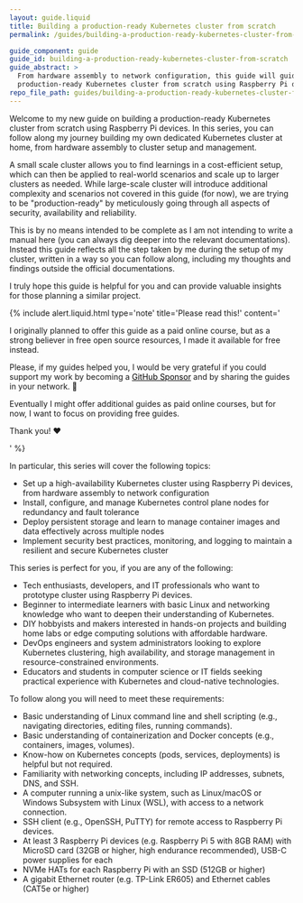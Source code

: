```yaml
---
layout: guide.liquid
title: Building a production-ready Kubernetes cluster from scratch
permalink: /guides/building-a-production-ready-kubernetes-cluster-from-scratch

guide_component: guide
guide_id: building-a-production-ready-kubernetes-cluster-from-scratch
guide_abstract: >
  From hardware assembly to network configuration, this guide will guide you through the process of building a
  production-ready Kubernetes cluster from scratch using Raspberry Pi devices.
repo_file_path: guides/building-a-production-ready-kubernetes-cluster-from-scratch/index.md
---
```


Welcome to my new guide on building a production-ready Kubernetes cluster from scratch using Raspberry Pi devices. In
this series, you can follow along my journey building my own dedicated Kubernetes cluster at home, from hardware assembly to
cluster setup and management. 

A small scale cluster allows you to find learnings in a cost-efficient setup, which can then be applied to real-world scenarios and scale up to larger
clusters as needed. 
While large-scale cluster will introduce additional complexity and scenarios not covered in this guide (for now), we are trying to be "production-ready" by meticulously
going through all aspects of security, availability and reliability.

This is by no means intended to be complete as I am not intending to write a manual here (you can always dig deeper into the relevant documentations).
Instead this guide reflects all the step taken by me during the setup of my cluster, written in a way so you can follow along, including my thoughts and findings outside the official documentations.

I truly hope this guide is helpful for you and can provide valuable insights for those planning a similar project.

{% include alert.liquid.html type='note' title='Please read this!' content='

  <p>I originally planned to offer this guide as a paid online course, but as a strong believer in free open source resources, I made it available for free instead.</p>
  <p>Please, if my guides helped you, I would be very grateful if you could support my work by becoming a <a href="https://github.com/sponsors/philprime" style="color: #000;">GitHub Sponsor</a> and by sharing the guides in your network. 🙏</p>
  <p>Eventually I might offer additional guides as paid online courses, but for now, I want to focus on providing free guides.</p>
  <p>Thank you! ❤️</p>
  '
%}

In particular, this series will cover the following topics:

- Set up a high-availability Kubernetes cluster using Raspberry Pi devices, from hardware assembly to network
  configuration
- Install, configure, and manage Kubernetes control plane nodes for redundancy and fault tolerance
- Deploy persistent storage and learn to manage container images and data effectively across multiple nodes
- Implement security best practices, monitoring, and logging to maintain a resilient and secure Kubernetes cluster

This series is perfect for you, if you are any of the following:

- Tech enthusiasts, developers, and IT professionals who want to prototype cluster using Raspberry Pi devices.
- Beginner to intermediate learners with basic Linux and networking knowledge who want to deepen their understanding of
  Kubernetes.
- DIY hobbyists and makers interested in hands-on projects and building home labs or edge computing solutions with
  affordable hardware.
- DevOps engineers and system administrators looking to explore Kubernetes clustering, high availability, and storage
  management in resource-constrained environments.
- Educators and students in computer science or IT fields seeking practical experience with Kubernetes and cloud-native
  technologies.

To follow along you will need to meet these requirements:

- Basic understanding of Linux command line and shell scripting (e.g., navigating directories, editing files, running
  commands).
- Basic understanding of containerization and Docker concepts (e.g., containers, images, volumes).
- Know-how on Kubernetes concepts (pods, services, deployments) is helpful but not required.
- Familiarity with networking concepts, including IP addresses, subnets, DNS, and SSH.
- A computer running a unix-like system, such as Linux/macOS or Windows Subsystem with Linux (WSL), with access to a
  network connection.
- SSH client (e.g., OpenSSH, PuTTY) for remote access to Raspberry Pi devices.
- At least 3 Raspberry Pi devices (e.g. Raspberry Pi 5 with 8GB RAM) with MicroSD card (32GB or higher, high endurance
  recommended), USB-C power supplies for each
- NVMe HATs for each Raspberry Pi with an SSD (512GB or higher)
- A gigabit Ethernet router (e.g. TP-Link ER605) and Ethernet cables (CAT5e or higher)
